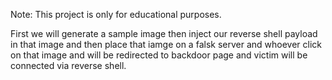 Note: This project is only for educational purposes. 

First we will generate a sample image then inject our reverse shell payload in that image and then place that iamge on a falsk server and whoever click on that image and will be redirected to backdoor page and victim will be connected via reverse shell. 
